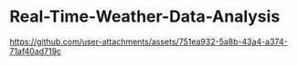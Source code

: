 # Real-Time-Weather-Data-Analysis

https://github.com/user-attachments/assets/751ea932-5a8b-43a4-a374-71af40ad719c

